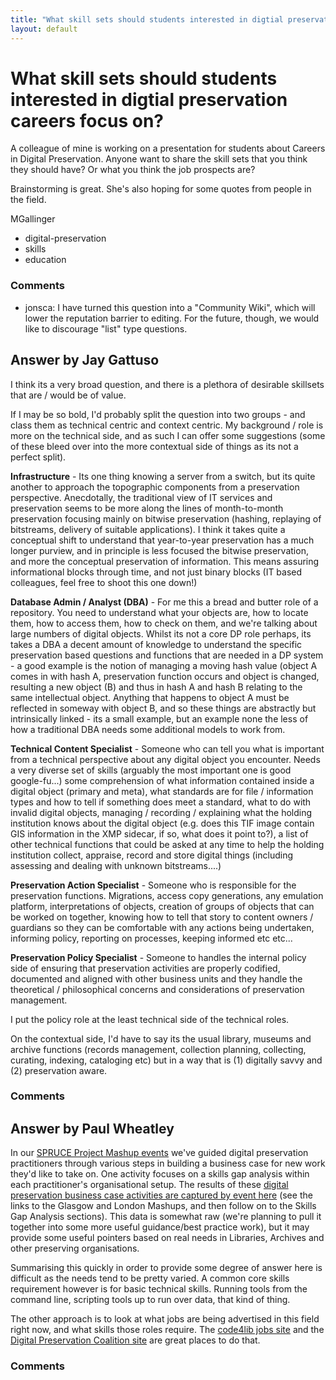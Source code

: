 ```yaml
---
title: "What skill sets should students interested in digtial preservation careers focus on?"
layout: default
---
```

What skill sets should students interested in digtial preservation careers focus on?
=====================
A colleague of mine is working on a presentation for students about
Careers in Digital Preservation. Anyone want to share the skill sets
that you think they should have? Or what you think the job prospects
are?

Brainstorming is great. She's also hoping for some quotes from people in
the field.

MGallinger

<ul class="tags"><li class="tag">digital-preservation</li><li class="tag">skills</li><li class="tag">education</li></ul>

### Comments ###
* jonsca: I have turned this question into a "Community Wiki", which will lower
the reputation barrier to editing. For the future, though, we would like
to discourage "list" type questions.


Answer by Jay Gattuso
----------------
I think its a very broad question, and there is a plethora of desirable
skillsets that are / would be of value.

If I may be so bold, I'd probably split the question into two groups -
and class them as technical centric and context centric. My background /
role is more on the technical side, and as such I can offer some
suggestions (some of these bleed over into the more contextual side of
things as its not a perfect split).

**Infrastructure** - Its one thing knowing a server from a switch, but
its quite another to approach the topographic components from a
preservation perspective. Anecdotally, the traditional view of IT
services and preservation seems to be more along the lines of
month-to-month preservation focusing mainly on bitwise preservation
(hashing, replaying of bitstreams, delivery of suitable applications). I
think it takes quite a conceptual shift to understand that year-to-year
preservation has a much longer purview, and in principle is less focused
the bitwise preservation, and more the conceptual preservation of
information. This means assuring informational blocks through time, and
not just binary blocks (IT based colleagues, feel free to shoot this one
down!)

**Database Admin / Analyst (DBA)** - For me this a bread and butter role
of a repository. You need to understand what your objects are, how to
locate them, how to access them, how to check on them, and we're talking
about large numbers of digital objects. Whilst its not a core DP role
perhaps, its takes a DBA a decent amount of knowledge to understand the
specific preservation based questions and functions that are needed in a
DP system - a good example is the notion of managing a moving hash value
(object A comes in with hash A, preservation function occurs and object
is changed, resulting a new object (B) and thus in hash A and hash B
relating to the same intellectual object. Anything that happens to
object A must be reflected in someway with object B, and so these things
are abstractly but intrinsically linked - its a small example, but an
example none the less of how a traditional DBA needs some additional
models to work from.

**Technical Content Specialist** - Someone who can tell you what is
important from a technical perspective about any digital object you
encounter. Needs a very diverse set of skills (arguably the most
important one is good google-fu...) some comprehension of what
information contained inside a digital object (primary and meta), what
standards are for file / information types and how to tell if something
does meet a standard, what to do with invalid digital objects, managing
/ recording / explaining what the holding institution knows about the
digital object (e.g. does this TIF image contain GIS information in the
XMP sidecar, if so, what does it point to?), a list of other technical
functions that could be asked at any time to help the holding
institution collect, appraise, record and store digital things
(including assessing and dealing with unknown bitstreams....)

**Preservation Action Specialist** - Someone who is responsible for the
preservation functions. Migrations, access copy generations, any
emulation platform, interpretations of objects, creation of groups of
objects that can be worked on together, knowing how to tell that story
to content owners / guardians so they can be comfortable with any
actions being undertaken, informing policy, reporting on processes,
keeping informed etc etc...

**Preservation Policy Specialist** - Someone to handles the internal
policy side of ensuring that preservation activities are properly
codified, documented and aligned with other business units and they
handle the theoretical / philosophical concerns and considerations of
preservation management.

I put the policy role at the least technical side of the technical
roles.

On the contextual side, I'd have to say its the usual library, museums
and archive functions (records management, collection planning,
collecting, curating, indexing, cataloging etc) but in a way that is (1)
digitally savvy and (2) preservation aware.

### Comments ###

Answer by Paul Wheatley
----------------
In our [SPRUCE Project Mashup
events](http://wiki.opf-labs.org/pages/viewpage.action?pageId=13041673)
we've guided digital preservation practitioners through various steps in
building a business case for new work they'd like to take on. One
activity focuses on a skills gap analysis within each practitioner's
organisational setup. The results of these [digital preservation
business case activities are captured by event
here](http://wiki.opf-labs.org/display/SPR/The+SPRUCE+Business+Case+for+Digital+Preservation)
(see the links to the Glasgow and London Mashups, and then follow on to
the Skills Gap Analysis sections). This data is somewhat raw (we're
planning to pull it together into some more useful guidance/best
practice work), but it may provide some useful pointers based on real
needs in Libraries, Archives and other preserving organisations.

Summarising this quickly in order to provide some degree of answer here
is difficult as the needs tend to be pretty varied. A common core skills
requirement however is for basic technical skills. Running tools from
the command line, scripting tools up to run over data, that kind of
thing.

The other approach is to look at what jobs are being advertised in this
field right now, and what skills those roles require. The [code4lib jobs
site](http://jobs.code4lib.org/) and the [Digital Preservation Coalition
site](http://www.dpconline.org/newsroom/vacancies) are great places to
do that.

### Comments ###

